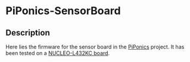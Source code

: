 # PiPonics-SensorBoard

## Description
Here lies the firmware for the sensor board in the [PiPonics](https://github.com/karaulj/PiPonics) project. It has been tested on a [NUCLEO-L432KC board](https://www.st.com/en/evaluation-tools/nucleo-l432kc.html).
